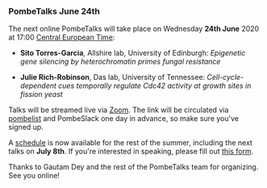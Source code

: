 ### PombeTalks June 24th
<!-- newsfeed_thumbnail: PombeTalks32px.png -->

The next online PombeTalks will take place on Wednesday **24th June**
2020 at 17:00 [Central European
Time](https://greenwichmeantime.com/time-zone/europe/european-union/central-european-time/):

- **Sito Torres-Garcia**, Allshire lab, University of Edinburgh: *Epigenetic gene silencing by heterochromatin primes fungal resistance*

- **Julie Rich-Robinson**, Das lab, University of Tennessee: *Cell-cycle-dependent cues temporally regulate Cdc42 activity at growth sites in fission yeast*

Talks will be streamed live via [Zoom](https://zoom.us/). The link
will be circulated via
[pombelist](https://lists.cam.ac.uk/mailman/listinfo/ucam-pombelist)
and PombeSlack one day in advance, so make sure you've signed up.

A [schedule](https://researchseminars.org/seminar/pombeTalks) is now
available for the rest of the summer, including the next talks on
**July 8th**. If you're interested in speaking, please fill out [this
form](https://docs.google.com/forms/d/e/1FAIpQLSdjnkJfadUwM2eKIBJBQXeLt3aOfzrQEb3D8lvNym1g93DIRQ/viewform).

Thanks to Gautam Dey and the rest of the PombeTalks team for organizing. See you online!

